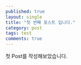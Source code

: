 ```yaml
---
published: true
layout: single
title: "첫 번째 포스트 입니다."
category: post
tags: test
comments: true
---
```


첫 Post를 작성해보았습니다.
